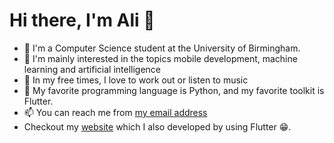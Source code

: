 # Hi there, I'm Ali 👋

- 🔭 I'm a Computer Science student at the University of Birmingham.
- 🌱 I'm mainly interested in the topics mobile development, machine learning and artificial intelligence
- 👯 In my free times, I love to work out or listen to music
- 🤔 My favorite programming language is Python, and my favorite toolkit is Flutter.
- 📫 You can reach me from [my email address](mailto:aliccagatay@gmail.com)
- Checkout my [website](alicagatay.github.io) which I also developed by using Flutter 😁.

